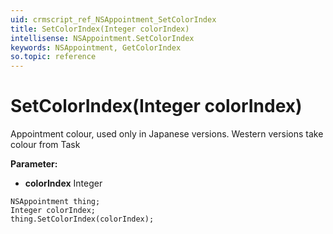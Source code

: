 ```yaml
---
uid: crmscript_ref_NSAppointment_SetColorIndex
title: SetColorIndex(Integer colorIndex)
intellisense: NSAppointment.SetColorIndex
keywords: NSAppointment, GetColorIndex
so.topic: reference
---
```


# SetColorIndex(Integer colorIndex)

Appointment colour, used only in Japanese versions. Western versions take colour from Task

**Parameter:** 
* **colorIndex** Integer

```crmscript
NSAppointment thing;
Integer colorIndex;
thing.SetColorIndex(colorIndex);
```

